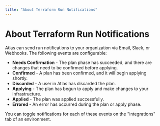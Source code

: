 ```yaml
---
title: "About Terraform Run Notifications"
---
```


# About Terraform Run Notifications

Atlas can send run notifications to your organization via Email, Slack, or
Webhooks. The following events are configurable:

- **Needs Confirmation** - The plan phase has succeeded, and there are changes
  that need to be confirmed before applying.
- **Confirmed** - A plan has been confirmed, and it will begin applying
  shortly.
- **Discarded** - A user in Atlas has discarded the plan.
- **Applying** - The plan has begun to apply and make changes to your
  infrastructure.
- **Applied** - The plan was applied successfully.
- **Errored** - An error has occurred during the plan or apply phase.

You can toggle notifications for each of these events on the "Integrations" tab
of an environment.
